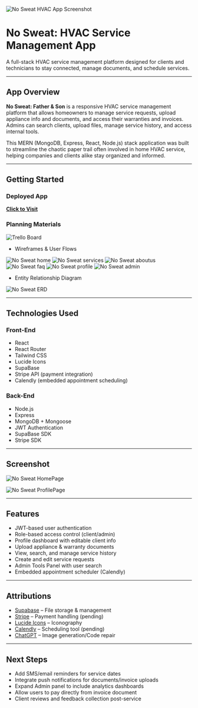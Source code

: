 ![No Sweat HVAC App Screenshot](./frontend/public/logo.png)


# No Sweat: HVAC Service Management App

A full-stack HVAC service management platform designed for clients and technicians to stay connected, manage documents, and schedule services.

---

## App Overview

**No Sweat: Father & Son** is a responsive HVAC service management platform that allows homeowners to manage service requests, upload appliance info and documents, and access their warranties and invoices. Admins can search clients, upload files, manage service history, and access internal tools.

This MERN (MongoDB, Express, React, Node.js) stack application was built to streamline the chaotic paper trail often involved in home HVAC service, helping companies and clients alike stay organized and informed.

---

## Getting Started

### Deployed App  
**[Click to Visit](https://nosweatfns-9a1391929de6.herokuapp.com/)**

### Planning Materials

![Trello Board](https://trello.com/b/xsufQCt6/no-sweat-fns)

- Wireframes & User Flows

![No Sweat home](./frontend/public//readme/wire%20frames/homepageWF.png)
![No Sweat services](./frontend/public//readme/wire%20frames/ServicesWF.png)
![No Sweat aboutus](./frontend/public//readme/wire%20frames/AboutUsWF.png)
![No Sweat faq](./frontend/public//readme/wire%20frames/FAQwf.png)
![No Sweat profile](./frontend/public//readme/wire%20frames/profileWF.png)
![No Sweat admin](./frontend/public//readme/wire%20frames/AdminProfileWF.png)

- Entity Relationship Diagram

![No Sweat ERD](./frontend/public//readme/erd/erd.png)

---

## Technologies Used

### Front-End
- React  
- React Router  
- Tailwind CSS  
- Lucide Icons  
- SupaBase 
- Stripe API (payment integration)  
- Calendly (embedded appointment scheduling)

### Back-End
- Node.js  
- Express  
- MongoDB + Mongoose  
- JWT Authentication  
- SupaBase SDK  
- Stripe SDK  

---

## Screenshot

![No Sweat HomePage](./frontend/public//readme/screenshots/homepage.png)

![No Sweat ProfilePage](./frontend/public/readme//screenshots/profilepage.png)

---

## Features
- JWT-based user authentication  
- Role-based access control (client/admin)  
- Profile dashboard with editable client info  
- Upload appliance & warranty documents  
- View, search, and manage service history  
- Create and edit service requests  
- Admin Tools Panel with user search  
- Embedded appointment scheduler (Calendly)  

---

## Attributions
- [Supabase](https://supabase.com) – File storage & management  
- [Stripe](https://stripe.com) – Payment handling  (pending)
- [Lucide Icons](https://lucide.dev) – Iconography  
- [Calendly](https://calendly.com) – Scheduling tool (pending)
- [ChatGPT](https://chatgpt.com) – Image generation/Code repair

---

## Next Steps
- Add SMS/email reminders for service dates  
- Integrate push notifications for documents/invoice uploads  
- Expand Admin panel to include analytics dashboards  
- Allow users to pay directly from invoice document  
- Client reviews and feedback collection post-service  

